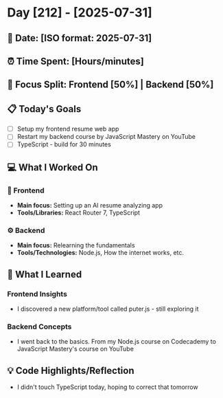 # Day [212] - [2025-07-31]

## 📅 Date: [ISO format: 2025-07-31]
## ⏰ Time Spent: [Hours/minutes]
## 🎯 Focus Split: Frontend [50%] | Backend [50%]

## 📋 Today's Goals
- [ ] Setup my frontend resume web app 
- [ ] Restart my backend course by JavaScript Mastery on YouTube
- [ ] TypeScript - build for 30 minutes 

## 💻 What I Worked On

### 🎨 Frontend
- **Main focus:** Setting up an AI resume analyzing app
- **Tools/Libraries:** React Router 7, TypeScript

### ⚙️ Backend
- **Main focus:** Relearning the fundamentals
- **Tools/Technologies:** Node.js, How the internet works, etc.

## 📖 What I Learned

### Frontend Insights
- I discovered a new platform/tool called puter.js - still exploring it

### Backend Concepts
- I went back to the basics. From my Node.js course on Codecademy to JavaScript Mastery's course on YouTube

## 💡 Code Highlights/Reflection
- I didn't touch TypeScript today, hoping to correct that tomorrow
